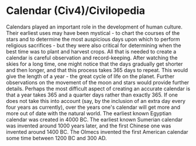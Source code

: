 # Calendar (Civ4)/Civilopedia

Calendars played an important role in the development of human culture. Their earliest uses may have been mystical - to chart the courses of the stars and to determine the most auspicious days upon which to perform religious sacrifices - but they were also critical for determining when the best time was to plant and harvest crops.
All that is needed to create a calendar is careful observation and record-keeping. After watching the skies for a long time, one might notice that the days gradually get shorter and then longer, and that this process takes 365 days to repeat. This would give the length of a year - the great cycle of life on the planet. Further observations on the movement of the moon and stars would provide further details.
Perhaps the most difficult aspect of creating an accurate calendar is that a year takes 365 and a quarter days rather than exactly 365. If one does not take this into account (say, by the inclusion of an extra day every four years as currently), over the years one's calendar will get more and more out of date with the natural world.
The earliest known Egyptian calendar was created in 4000 BC. The earliest known Sumerian calendar was invented around 1000 years later, and the first Chinese one was invented around 1400 BC. The Olmecs invented the first American calendar some time between 1200 BC and 300 AD.